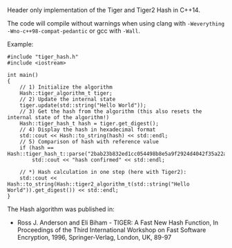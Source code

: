 Header only implementation of the Tiger and Tiger2 Hash in C++14.

The code will compile without warnings when using clang with ```-Weverything -Wno-c++98-compat-pedantic``` or gcc with ```-Wall```.

Example:

```
#include "tiger_hash.h"
#include <iostream>

int main()
{
	// 1) Initialize the algorithm
	Hash::tiger_algorithm_t tiger;
	// 2) Update the internal state
	tiger.update(std::string("Hello World"));
	// 3) Get the hash from the algorithm (this also resets the internal state of the algorithm!)
	Hash::tiger_hash_t hash = tiger.get_digest();
	// 4) Display the hash in hexadecimal format
	std::cout << Hash::to_string(hash) << std::endl;
	// 5) Comparison of hash with reference value
	if (hash == Hash::tiger_hash_t::parse("2bab23b832ed1cc054498b8e5a9f2924d4042f35a22aaa55"))
		std::cout << "hash confirmed" << std::endl;

	// *) Hash calculation in one step (here with Tiger2):
	std::cout << Hash::to_string(Hash::tiger2_algorithm_t(std::string("Hello World")).get_digest()) << std::endl;
}
```

The Hash algorithm was published in:

 * Ross J. Anderson and Eli Biham - TIGER: A Fast New Hash Function, In Proceedings of the Third International Workshop on Fast Software Encryption, 1996, Springer-Verlag, London, UK, 89-97
